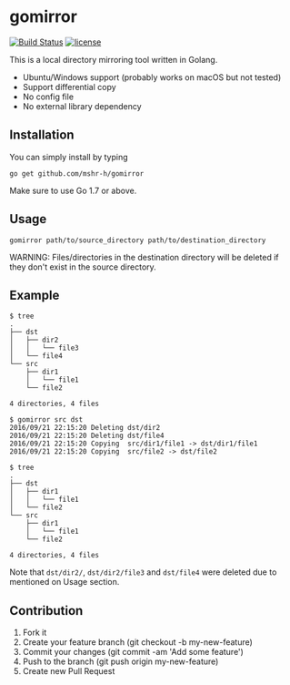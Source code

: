 # gomirror
[![Build Status](https://travis-ci.org/mshr-h/gomirror.svg?branch=master)](https://travis-ci.org/mshr-h/gomirror)
[![license](https://img.shields.io/badge/license-MIT-orange.svg)](LICENSE)

This is a local directory mirroring tool written in Golang.

- Ubuntu/Windows support (probably works on macOS but not tested)
- Support differential copy
- No config file
- No external library dependency

## Installation

You can simply install by typing

```
go get github.com/mshr-h/gomirror
```

Make sure to use Go 1.7 or above.

## Usage

```
gomirror path/to/source_directory path/to/destination_directory
```

WARNING: Files/directories in the destination directory will be deleted if they don't exist in the source directory.

## Example

```
$ tree
.
├── dst
│   ├── dir2
│   │   └── file3
│   └── file4
└── src
    ├── dir1
    │   └── file1
    └── file2

4 directories, 4 files

$ gomirror src dst
2016/09/21 22:15:20 Deleting dst/dir2
2016/09/21 22:15:20 Deleting dst/file4
2016/09/21 22:15:20 Copying  src/dir1/file1 -> dst/dir1/file1
2016/09/21 22:15:20 Copying  src/file2 -> dst/file2

$ tree
.
├── dst
│   ├── dir1
│   │   └── file1
│   └── file2
└── src
    ├── dir1
    │   └── file1
    └── file2

4 directories, 4 files
```

Note that `dst/dir2/`, `dst/dir2/file3` and `dst/file4` were deleted due to mentioned on Usage section.

## Contribution

1. Fork it
1. Create your feature branch (git checkout -b my-new-feature)
1. Commit your changes (git commit -am 'Add some feature')
1. Push to the branch (git push origin my-new-feature)
1. Create new Pull Request

